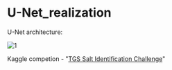 # U-Net_realization


U-Net architecture:


![1](https://github.com/proxod3-first/U-Net_realization/assets/63583253/2b11a663-a6c0-41a9-8778-96ae4908c3bf)


Kaggle competion - "[TGS Salt Identification Challenge](https://www.kaggle.com/competitions/tgs-salt-identification-challenge/data)"